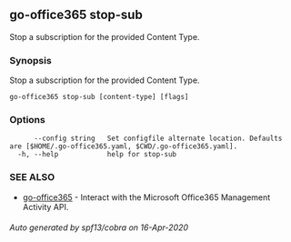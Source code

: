 ## go-office365 stop-sub

Stop a subscription for the provided Content Type.

### Synopsis

Stop a subscription for the provided Content Type.

```
go-office365 stop-sub [content-type] [flags]
```

### Options

```
      --config string   Set configfile alternate location. Defaults are [$HOME/.go-office365.yaml, $CWD/.go-office365.yaml].
  -h, --help            help for stop-sub
```

### SEE ALSO

* [go-office365](go-office365.md)	 - Interact with the Microsoft Office365 Management Activity API.

###### Auto generated by spf13/cobra on 16-Apr-2020
